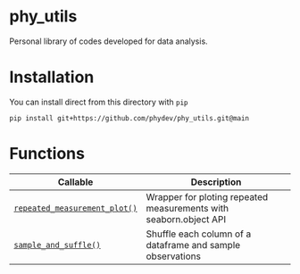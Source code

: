 # phy_utils
Personal library of codes developed for data analysis.

# Installation

You can install direct from this directory with `pip`

```pip install git+https://github.com/phydev/phy_utils.git@main```


# Functions

| Callable | Description |
| ---| --- |
| [`repeated_measurement_plot()`](https://github.com/phydev/phy_utils/blob/9a246eb0a676fbf3fe026f3ffe07e148c8bcb204/phy_utils/phy_utils.py#L4) | Wrapper for ploting repeated measurements with seaborn.object API |
| [`sample_and_suffle()`](#) | Shuffle each column of a dataframe and sample observations |
